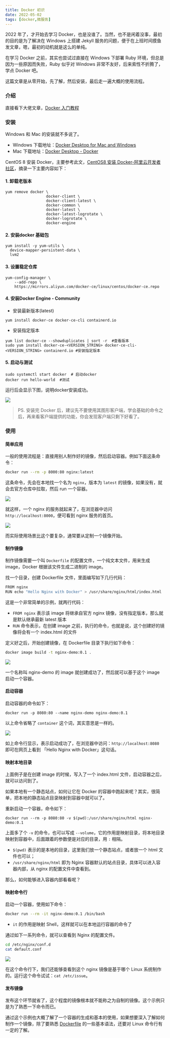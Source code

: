 ```yaml
---
title: Docker 初识
date: 2022-05-02
tags: [docker,微服务]
---
```


2022 年了，才开始去学习 Docker，也是没谁了。当然，也不是闲着没事，最初的目的是为了解决在 Windows 上搭建 Jekyll 服务的问题，便于在上班时间摸鱼发文章，嗯，最初的动机就是这么的单纯。

在学习 Docker 之前，其实也尝试过直接在 Windows 下部署 Ruby 环境，但总是因为一些原因而失败，Ruby 似乎对 Windows 非常不友好，后来索性不折腾了，学点 Docker 吧。

这篇文章是从零开始，先了解，然后安装，最后走一遍大概的使用流程。

<!-- more -->

### 介绍

直接看下大佬文章，[Docker 入门教程](https://ruanyifeng.com/blog/2018/02/docker-tutorial.html)

### 安装

Windows 和 Mac 的安装就不多说了。

- Windows 下载地址：[Docker Desktop for Mac and Windows](https://www.docker.com/products/docker-desktop)
- Mac 下载地址：[Docker Desktop - Docker](https://www.docker.com/products/docker-desktop/)

CentOS 8 安装 Docker，主要参考此文，[CentOS8 安装 Docker-阿里云开发者社区](https://developer.aliyun.com/article/753261?accounttraceid=778f786f99dc4a1689b886735dbdb33bfmei)，摘录一下主要内容如下：

#### 1. 卸载老版本

```
yum remove docker \
                  docker-client \
                  docker-client-latest \
                  docker-common \
                  docker-latest \
                  docker-latest-logrotate \
                  docker-logrotate \
                  docker-engine
```

#### 2. 安装docker 基础包

```
yum install -y yum-utils \
  device-mapper-persistent-data \
  lvm2
```

#### 3. 设置稳定仓库

```
yum-config-manager \
    --add-repo \
    https://mirrors.aliyun.com/docker-ce/linux/centos/docker-ce.repo
```

#### 4. 安装Docker Engine - Community

- 安装最新版本(latest)

```
yum install docker-ce docker-ce-cli containerd.io
```

- 安装指定版本

```
yum list docker-ce --showduplicates | sort -r  #查看版本
sudo yum install docker-ce-<VERSION_STRING> docker-ce-cli-<VERSION_STRING> containerd.io #安装指定版本
```

#### 5. 启动与测试

```
sudo systemctl start docker  # 启动docker
docker run hello-world  #测试
```

运行后会显示下图，说明docker安装成功。

![](/image/docker/image-20220419134523023.png)

> PS. 安装完 Docker 后，建议先不要使用其图形客户端，学会基础的命令之后，再来看客户端提供的功能，你会发现客户端只剩下好看了。

### 使用

#### 简单应用

一般的使用流程是：直接用别人制作好的镜像，然后启动容器。例如下面这条命令：

```bash
docker run --rm -p 8000:80 nginx:latest
```

这条命令，先会在本地找一个名为 `nginx`，版本为 `latest` 的镜像，如果没有，就会去官方仓库中拉取，然后 run 一个容器。

![](/image/docker/image-20221009143853564.png)

就这样，一个 nginx 的服务就起来了，在浏览器中访问 `http://localhost:8000`，便可看到 nginx 服务的首页。

![](/image/docker/image-20221009144008064.png)

而实际使用场景比这个要复杂，通常要从定制一个镜像开始。

#### 制作镜像

制作镜像需要一个叫 `Dockerfile` 的配置文件，一个纯文本文件，用来生成 image，Docker 根据该文件生成二进制的 image。

找一个目录，创建 Dockerfile 文件，里面编写如下几行代码：

```bash
FROM nginx
RUN echo "Hello Nginx with Docker" > /usr/share/nginx/html/index.html
```

这是一个非常简单的示例，就两行代码：

- `FROM nginx` 表示该 image 将继承自官方 nginx 镜像，没有指定版本，那么就是默认继承最新 latest 版本
- `RUN` 命令表示，在创建 image 之前，执行的命令，也就是说，这个创建好的镜像将会有一个 index.html 的文件

定义好之后，开始创建镜像，在 Dockerfile 目录下执行如下命令：

```bash
docker image build -t nginx-demo:0.1 .
```

![](/image/docker/image-20220429095617436.png)

一个名称叫 nginx-demo 的 image 就创建成功了，然后就可以基于这个 image 启动一个容器。

#### 启动容器

启动容器的命令如下：

```
docker run -p 8080:80 --name nginx-demo nginx-demo:0.1
```

以上命令省略了 `container` 这个词，其实意思是一样的。

![](/image/docker/image-20220429154650142.png)

如上命令行显示，表示启动成功了，在浏览器中访问：`http://localhost:8080` 即可在网页上看到 「Hello Nginx with Docker」这句话。

#### 映射本地目录

上面例子是在创建 image 的时候，写入了一个 index.html 文件，启动容器之后，就可以访问到了。

如果本地有一个静态站点，如何让它在 Docker 的容器中跑起来呢？其实，很简单，把本地的静态站点目录映射到容器中就可以了。

重新启动一个容器，命令如下：

```
docker run --rm -p 8080:80 -v $(pwd):/usr/share/nginx/html nginx-demo:0.1
```

上面多了个 `-v` 的命令，也可以写成 `--volume`，它的作用是映射目录，将本地目录映射到容器中，后面跟着的参数便是对应的目录，用 `:` 相隔。

- `$(pwd)` 表示的是本地的目录，这里我们放一个静态站点，或者放一个 html 文件也可以；
- `/usr/share/nginx/html` 即为 Nginx 容器默认的站点目录，具体可以进入容器内部，从 nginx 的配置文件中查看到。

那么，如何能够进入容器内部看看呢？

#### 映射命令行

启动一个容器，使用如下命令：

```bash
docker run --rm -it nginx-demo:0.1 /bin/bash
```

- `it` 的作用是映射 Shell，这样就可以在本地运行容器的命令了

通过如下一系列命令，就可以查看到 Nginx 的配置文件。

```bash
cd /etc/nginx/conf.d
cat default.conf
```

![](/image/docker/image-20220430224633836.png)

在这个命令行下，我们还能够查看到这个 nginx 镜像是基于哪个 Linux 系统制作的。运行这个命令试试：`cat /etc/issue`。

#### 发布镜像

发布这个环节就省了，这个程度的镜像根本就不能称之为自制的镜像。这个示例只是为了熟悉一下命令而已。

通过这个示例也大概了解了一个容器的生成和基本的使用，如果想要深入了解如何制作一个镜像，除了要熟悉 [Dockerfile](https://docs.docker.com/engine/reference/builder/) 的一些基本语法，还要对 Linux 命令行有一定的了解。